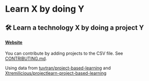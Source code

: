 # Learn X by doing Y


## 🛠️ Learn a technology X by doing a project Y

#### [Website](https://aquadzn.github.io/learn-x-by-doing-y)


You can contribute by adding projects to the CSV file. See [CONTRIBUTING.md](CONTRIBUTING.md).


Using data from [tuvtran/project-based-learning](https://github.com/tuvtran/project-based-learning) and [Xtremilicious/projectlearn-project-based-learning](https://github.com/Xtremilicious/projectlearn-project-based-learning)